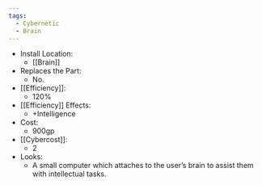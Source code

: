```yaml
---
tags:
  - Cybernetic
  - Brain
---
```

* Install Location:
	* [[Brain]]
* Replaces the Part:
	* No.
* [[Efficiency]]:
	* 120%
* [[Efficiency]] Effects:
	* +Intelligence
* Cost:
	* 900gp
* [[Cybercost]]:
	* 2
* Looks:
	* A small computer which attaches to the user’s brain to assist them with intellectual tasks.